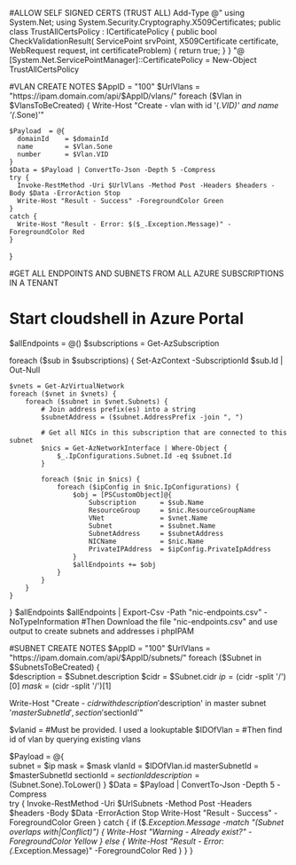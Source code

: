 #ALLOW SELF SIGNED CERTS (TRUST ALL)
Add-Type @"
using System.Net;
using System.Security.Cryptography.X509Certificates;
public class TrustAllCertsPolicy : ICertificatePolicy {
    public bool CheckValidationResult(
        ServicePoint srvPoint, X509Certificate certificate,
        WebRequest request, int certificateProblem) { return true; }
}
"@
[System.Net.ServicePointManager]::CertificatePolicy = New-Object TrustAllCertsPolicy


#VLAN CREATE NOTES
$AppID = "100"
$UrlVlans = "https://ipam.domain.com/api/$AppID/vlans/"
foreach ($Vlan in $VlansToBeCreated) {
    Write-Host "Create - vlan with id '$($_.VID)' and name '$($_.Sone)'"
    
    $Payload  = @{    
      domainId    = $domainId
      name        = $Vlan.Sone
      number      = $Vlan.VID
    }
    $Data = $Payload | ConvertTo-Json -Depth 5 -Compress        
    try {
      Invoke-RestMethod -Uri $UrlVlans -Method Post -Headers $headers -Body $Data -ErrorAction Stop
      Write-Host "Result - Success" -ForegroundColor Green
    }
    catch {
      Write-Host "Result - Error: $($_.Exception.Message)" -ForegroundColor Red
    }
}

#GET ALL ENDPOINTS AND SUBNETS FROM ALL AZURE SUBSCRIPTIONS IN A TENANT
# Start cloudshell in Azure Portal
$allEndpoints = @()
$subscriptions = Get-AzSubscription

foreach ($sub in $subscriptions) {
    Set-AzContext -SubscriptionId $sub.Id | Out-Null

    $vnets = Get-AzVirtualNetwork
    foreach ($vnet in $vnets) {
        foreach ($subnet in $vnet.Subnets) {
            # Join address prefix(es) into a string
            $subnetAddress = ($subnet.AddressPrefix -join ", ")

            # Get all NICs in this subscription that are connected to this subnet
            $nics = Get-AzNetworkInterface | Where-Object {
                $_.IpConfigurations.Subnet.Id -eq $subnet.Id
            }

            foreach ($nic in $nics) {
                foreach ($ipConfig in $nic.IpConfigurations) {
                    $obj = [PSCustomObject]@{
                        Subscription      = $sub.Name
                        ResourceGroup     = $nic.ResourceGroupName
                        VNet              = $vnet.Name
                        Subnet            = $subnet.Name
                        SubnetAddress     = $subnetAddress
                        NICName           = $nic.Name
                        PrivateIPAddress  = $ipConfig.PrivateIpAddress
                    }
                    $allEndpoints += $obj
                }
            }
        }
    }
}
$allEndpoints
$allEndpoints | Export-Csv -Path "nic-endpoints.csv" -NoTypeInformation    #Then Download the file "nic-endpoints.csv" and use output to create subnets and addresses i phpIPAM


#SUBNET CREATE NOTES
$AppID = "100"
$UrlVlans = "https://ipam.domain.com/api/$AppID/subnets/"
foreach ($Subnet in $SubnetsToBeCreated) {      
  $description = $Subnet.description
  $cidr = $Subnet.cidr
  $ip = ($cidr -split '/')[0]
  $mask = ($cidr -split '/')[1]

  Write-Host "Create - $cidr with description '$description' in master subnet '$masterSubnetId', section '$sectionId'"
  
  $vlanid = #Must be provided. I used a lookuptable
  $IDOfVlan = #Then find id of vlan by querying existing vlans

  $Payload  = @{    
    subnet         = $ip
    mask           = $mask
    vlanId         = $IDOfVlan.id
    masterSubnetId = $masterSubnetId
    sectionId      = $sectionId
    description    = ($Subnet.Sone).ToLower()
  }
  $Data = $Payload | ConvertTo-Json -Depth 5 -Compress  
  try {
    Invoke-RestMethod -Uri $UrlSubnets -Method Post -Headers $headers -Body $Data -ErrorAction Stop
    Write-Host "Result - Success" -ForegroundColor Green
  }
  catch {
    if ($_.Exception.Message -match "(Subnet overlaps with|Conflict)") {
      Write-Host "Warning - Already exist?" -ForegroundColor Yellow
    }
    else {
      Write-Host "Result - Error: $($_.Exception.Message)" -ForegroundColor Red
    }
  }
}
